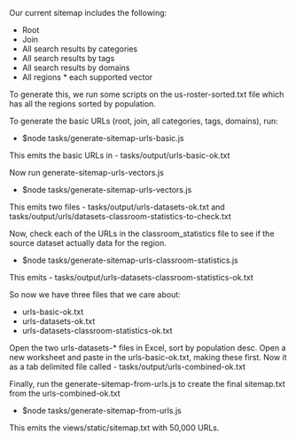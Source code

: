 Our current sitemap includes the following:

- Root
- Join
- All search results by categories
- All search results by tags
- All search results by domains
- All regions * each supported vector

To generate this, we run some scripts on the us-roster-sorted.txt file which has all the regions sorted by population.

To generate the basic URLs (root, join, all categories, tags, domains), run:

- $node tasks/generate-sitemap-urls-basic.js 

This emits the basic URLs in - tasks/output/urls-basic-ok.txt

Now run generate-sitemap-urls-vectors.js

- $node tasks/generate-sitemap-urls-vectors.js

This emits two files - tasks/output/urls-datasets-ok.txt and tasks/output/urls/datasets-classroom-statistics-to-check.txt

Now, check each of the URLs in the classroom_statistics file to see if the source dataset actually data for the region.

- $node tasks/generate-sitemap-urls-classroom-statistics.js 

This emits - tasks/output/urls-datasets-classroom-statistics-ok.txt

So now we have three files that we care about:

- urls-basic-ok.txt
- urls-datasets-ok.txt
- urls-datasets-classroom-statistics-ok.txt

Open the two urls-datasets-* files in Excel, sort by population desc.
Open a new worksheet and paste in the urls-basic-ok.txt, making these first.
Now it as a tab delimited file called - tasks/output/urls-combined-ok.txt

Finally, run the generate-sitemap-from-urls.js to create the final sitemap.txt from the urls-combined-ok.txt

- $node tasks/generate-sitemap-from-urls.js

This emits the views/static/sitemap.txt with 50,000 URLs.
 

